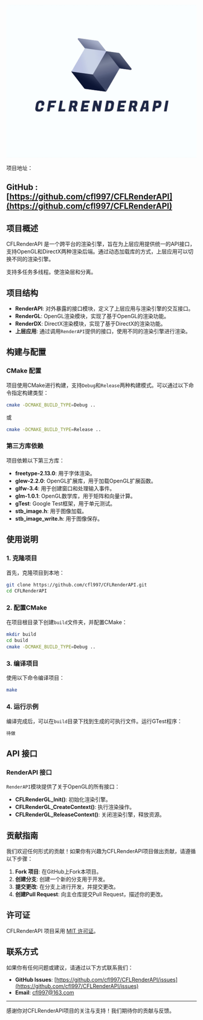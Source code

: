 

![](./asserts/CFLRenderAPI-logo.png)

项目地址：
## GitHub : [https://github.com/cfl997/CFLRenderAPI](https://github.com/cfl997/CFLRenderAPI)
## 项目概述

CFLRenderAPI 是一个跨平台的渲染引擎，旨在为上层应用提供统一的API接口，支持OpenGL和DirectX两种渲染后端。通过动态加载库的方式，上层应用可以切换不同的渲染引擎。

支持多任务多线程。使渲染层和分离。


## 项目结构

- **RenderAPI**: 对外暴露的接口模块，定义了上层应用与渲染引擎的交互接口。
- **RenderGL**: OpenGL渲染模块，实现了基于OpenGL的渲染功能。
- **RenderDX**: DirectX渲染模块，实现了基于DirectX的渲染功能。
- **上层应用**: 通过调用`RenderAPI`提供的接口，使用不同的渲染引擎进行渲染。

## 构建与配置

### CMake 配置

项目使用CMake进行构建，支持`Debug`和`Release`两种构建模式。可以通过以下命令指定构建类型：

```bash
cmake -DCMAKE_BUILD_TYPE=Debug ..
```

或

```bash
cmake -DCMAKE_BUILD_TYPE=Release ..
```

### 第三方库依赖

项目依赖以下第三方库：

- **freetype-2.13.0**: 用于字体渲染。
- **glew-2.2.0**: OpenGL扩展库，用于加载OpenGL扩展函数。
- **glfw-3.4**: 用于创建窗口和处理输入事件。
- **glm-1.0.1**: OpenGL数学库，用于矩阵和向量计算。
- **gTest**: Google Test框架，用于单元测试。
- **stb_image.h**: 用于图像加载。
- **stb_image_write.h**: 用于图像保存。

## 使用说明

### 1. 克隆项目

首先，克隆项目到本地：

```bash
git clone https://github.com/cfl997/CFLRenderAPI.git
cd CFLRenderAPI
```

### 2. 配置CMake

在项目根目录下创建`build`文件夹，并配置CMake：

```bash
mkdir build
cd build
cmake -DCMAKE_BUILD_TYPE=Debug ..
```

### 3. 编译项目

使用以下命令编译项目：

```bash
make
```

### 4. 运行示例

编译完成后，可以在`build`目录下找到生成的可执行文件。运行GTest程序：

```bash
待做
```

## API 接口

### RenderAPI 接口

`RenderAPI`模块提供了关于OpenGL的所有接口：

- **CFLRenderGL_Init()**: 初始化渲染引擎。
- **CFLRenderGL_CreateContext()**: 执行渲染操作。
- **CFLRenderGL_ReleaseContext()**: 关闭渲染引擎，释放资源。


## 贡献指南

我们欢迎任何形式的贡献！如果你有兴趣为CFLRenderAPI项目做出贡献，请遵循以下步骤：

1. **Fork 项目**: 在GitHub上Fork本项目。
2. **创建分支**: 创建一个新的分支用于开发。
3. **提交更改**: 在分支上进行开发，并提交更改。
4. **创建Pull Request**: 向主仓库提交Pull Request，描述你的更改。

## 许可证

CFLRenderAPI 项目采用 [MIT 许可证](LICENSE)。

## 联系方式

如果你有任何问题或建议，请通过以下方式联系我们：

- **GitHub Issues**: [https://github.com/cfl997/CFLRenderAPI/issues](https://github.com/cfl997/CFLRenderAPI/issues)
- **Email**: [cfl997@163.com](mailto:cfl997@163.com)

---

感谢你对CFLRenderAPI项目的关注与支持！我们期待你的贡献与反馈。